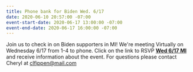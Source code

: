 ```yaml
---
title: Phone bank for Biden Wed. 6/17
date: 2020-06-10 20:57:00 -07:00
event-start-date: 2020-06-17 13:00:00 -07:00
event-end-date: 2020-06-17 16:00:00 -07:00
---
```


Join us to check in on Biden supporters in MI! 
We're meeting Virtually on Wednesday 6/17 from 1-4 to phone.  Click on the link to RSVP [**Wed 6/17 MI**](https://docs.google.com/forms/d/e/1FAIpQLSdu8vduLhsProBd7fnpQQvmX2jXR3wX8fHwe7dR1_uYccZGCQ/viewform) and receive information about the event. For questions please contact Cheryl at clfippen@mail.com
